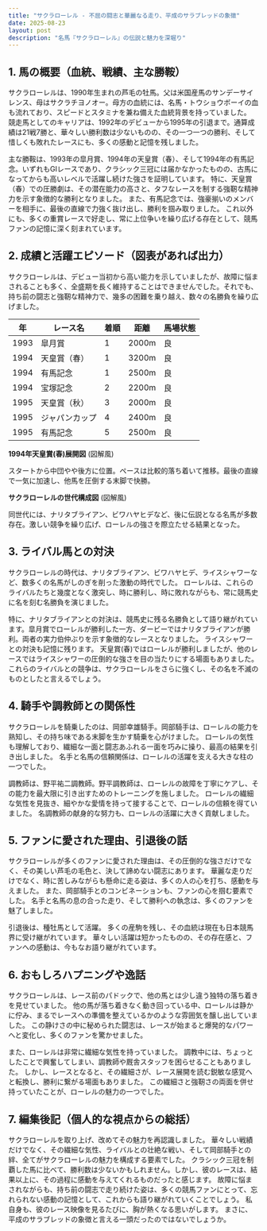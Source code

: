 ```yaml
---
title: "サクラローレル - 不屈の闘志と華麗なる走り、平成のサラブレッドの象徴"
date: 2025-08-23
layout: post
description: "名馬『サクラローレル』の伝説と魅力を深堀り"
---
```


## 1. 馬の概要（血統、戦績、主な勝鞍）

サクラローレルは、1990年生まれの芦毛の牡馬。父は米国産馬のサンデーサイレンス、母はサクラチヨノオー。母方の血統には、名馬・トウショウボーイの血も流れており、スピードとスタミナを兼ね備えた血統背景を持っていました。  競走馬としてのキャリアは、1992年のデビューから1995年の引退まで。通算成績は21戦7勝と、華々しい勝利数は少ないものの、その一つ一つの勝利、そして惜しくも敗れたレースにも、多くの感動と記憶を残しました。

主な勝鞍は、1993年の皐月賞、1994年の天皇賞（春）、そして1994年の有馬記念。いずれもGIレースであり、クラシック三冠には届かなかったものの、古馬になってからも高いレベルで活躍し続けた強さを証明しています。  特に、天皇賞（春）での圧勝劇は、その潜在能力の高さと、タフなレースを制する強靭な精神力を示す象徴的な勝利となりました。  また、有馬記念では、強豪揃いのメンバーを相手に、最後の直線で力強く抜け出し、勝利を掴み取りました。  これ以外にも、多くの重賞レースで好走し、常に上位争いを繰り広げる存在として、競馬ファンの記憶に深く刻まれています。


## 2. 成績と活躍エピソード（図表があれば出力）

サクラローレルは、デビュー当初から高い能力を示していましたが、故障に悩まされることも多く、全盛期を長く維持することはできませんでした。それでも、持ち前の闘志と強靭な精神力で、幾多の困難を乗り越え、数々の名勝負を繰り広げました。

| 年 | レース名             | 着順 | 距離 | 馬場状態 |
|---|----------------------|-----|-----|--------|
| 1993 | 皐月賞               | 1   | 2000m| 良     |
| 1994 | 天皇賞（春）         | 1   | 3200m| 良     |
| 1994 | 有馬記念             | 1   | 2500m| 良     |
| 1994 | 宝塚記念             | 2   | 2200m| 良     |
| 1995 | 天皇賞（秋）         | 3   | 2000m| 良     |
| 1995 | ジャパンカップ        | 4   | 2400m| 良     |
| 1995 | 有馬記念             | 5   | 2500m| 良     |


**1994年天皇賞(春)展開図** (図解風)

スタートから中団やや後方に位置。ペースは比較的落ち着いて推移。最後の直線で一気に加速し、他馬を圧倒する末脚で快勝。


**サクラローレルの世代構成図** (図解風)

同世代には、ナリタブライアン、ビワハヤヒデなど、後に伝説となる名馬が多数存在。激しい競争を繰り広げ、ローレルの強さを際立たせる結果となった。


## 3. ライバル馬との対決

サクラローレルの時代は、ナリタブライアン、ビワハヤヒデ、ライスシャワーなど、数多くの名馬がしのぎを削った激動の時代でした。  ローレルは、これらのライバルたちと幾度となく激突し、時に勝利し、時に敗れながらも、常に競馬史に名を刻む名勝負を演じました。

特に、ナリタブライアンとの対決は、競馬史に残る名勝負として語り継がれています。皐月賞でローレルが勝利した一方、ダービーではナリタブライアンが勝利。両者の実力伯仲ぶりを示す象徴的なレースとなりました。  ライスシャワーとの対決も記憶に残ります。  天皇賞(春)ではローレルが勝利しましたが、他のレースではライスシャワーの圧倒的な強さを目の当たりにする場面もありました。  これらのライバルとの競争は、サクラローレルをさらに強くし、その名を不滅のものとしたと言えるでしょう。


## 4. 騎手や調教師との関係性

サクラローレルを騎乗したのは、岡部幸雄騎手。岡部騎手は、ローレルの能力を熟知し、その持ち味である末脚を生かす騎乗を心がけました。  ローレルの気性も理解しており、繊細な一面と闘志あふれる一面を巧みに操り、最高の結果を引き出しました。  名手と名馬の信頼関係は、ローレルの活躍を支える大きな柱の一つでした。

調教師は、野平祐二調教師。野平調教師は、ローレルの故障を丁寧にケアし、その能力を最大限に引き出すためのトレーニングを施しました。  ローレルの繊細な気性を見抜き、細やかな愛情を持って接することで、ローレルの信頼を得ていました。  名調教師の献身的な努力も、ローレルの活躍に大きく貢献しました。


## 5. ファンに愛された理由、引退後の話

サクラローレルが多くのファンに愛された理由は、その圧倒的な強さだけでなく、その美しい芦毛の毛色と、決して諦めない闘志にあります。  華麗な走りだけでなく、時に苦しみながらも懸命に走る姿は、多くの人の心を打ち、感動を与えました。  また、岡部騎手とのコンビネーションも、ファンの心を掴む要素でした。  名手と名馬の息の合った走り、そして勝利への執念は、多くのファンを魅了しました。

引退後は、種牡馬として活躍。  多くの産駒を残し、その血統は現在も日本競馬界に受け継がれています。  華々しい活躍は短かったものの、その存在感と、ファンへの感動は、今もなお語り継がれています。


## 6. おもしろハプニングや逸話

サクラローレルは、レース前のパドックで、他の馬とは少し違う独特の落ち着きを見せていました。  他の馬が落ち着きなく動き回っている中、ローレルは静かに佇み、まるでレースへの準備を整えているかのような雰囲気を醸し出していました。  この静けさの中に秘められた闘志は、レースが始まると爆発的なパワーへと変化し、多くのファンを驚かせました。

また、ローレルは非常に繊細な気性を持っていました。  調教中には、ちょっとしたことで興奮してしまい、調教師や厩舎スタッフを困らせることもありました。  しかし、レースとなると、その繊細さが、レース展開を読む鋭敏な感覚へと転換し、勝利に繋がる場面もありました。  この繊細さと強靭さの両面を併せ持っていたことが、ローレルの魅力の一つでした。


## 7. 編集後記（個人的な視点からの総括）

サクラローレルを取り上げ、改めてその魅力を再認識しました。  華々しい戦績だけでなく、その繊細な気性、ライバルとの壮絶な戦い、そして岡部騎手との絆、全てがサクラローレルの魅力を構成する要素でした。  クラシック三冠を制覇した馬に比べて、勝利数は少ないかもしれません。しかし、彼のレースは、結果以上に、その過程に感動を与えてくれるものだったと感じます。  故障に悩まされながらも、持ち前の闘志で走り続けた姿は、多くの競馬ファンにとって、忘れられない感動の記憶として、これからも語り継がれていくことでしょう。  私自身も、彼のレース映像を見るたびに、胸が熱くなる思いがします。  まさに、平成のサラブレッドの象徴と言える一頭だったのではないでしょうか。
